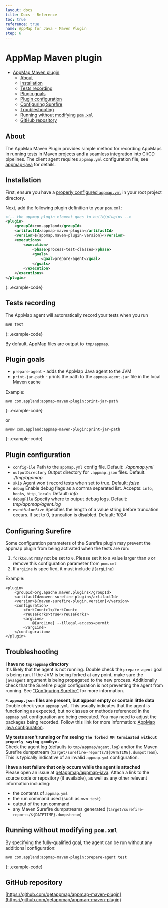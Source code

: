 ```yaml
---
layout: docs
title: Docs - Reference
toc: true
reference: true
name: AppMap for Java - Maven Plugin
step: 6
---
```


# AppMap Maven plugin

- [AppMap Maven plugin](#appmap-maven-plugin)
  - [About](#about)
  - [Installation](#installation)
  - [Tests recording](#tests-recording)
  - [Plugin goals](#plugin-goals)
  - [Plugin configuration](#plugin-configuration)
  - [Configuring Surefire](#configuring-surefire)
  - [Troubleshooting](#troubleshooting)
  - [Running without modifying `pom.xml`](#running-without-modifying-pomxml)
  - [GitHub repository](#github-repository)

## About

The AppMap Maven Plugin provides simple method for recording AppMaps in running
tests in Maven projects and a seamless integration into CI/CD pipelines. The
client agent requires `appmap.yml` configuration file, see
[appmap-java](./appmap-java) for details.

## Installation

First, ensure you have a
[properly configured `appmap.yml`](./appmap-java#configuration)
in your root project directory.

Next, add the following plugin definition to your `pom.xml`:
```xml
<!-- the appmap plugin element goes to build/plugins -->
<plugin>
    <groupId>com.appland</groupId>
    <artifactId>appmap-maven-plugin</artifactId>
    <version>${appmap.maven-plugin-version}</version>
    <executions>
        <execution>
            <phase>process-test-classes</phase>
            <goals>
                <goal>prepare-agent</goal>
            </goals>
        </execution>
    </executions>
</plugin>
```
{: .example-code}

## Tests recording

The AppMap agent will automatically record your tests when you run
```shell
mvn test
```
{: .example-code}

By default, AppMap files are output to `tmp/appmap`.

## Plugin goals

- `prepare-agent` - adds the AppMap Java agent to the JVM
- `print-jar-path` - prints the path to the `appmap-agent.jar` file in the local Maven cache

Example:
```shell
mvn com.appland:appmap-maven-plugin:print-jar-path
```
{: .example-code}

or

```shell
mvnw com.appland:appmap-maven-plugin:print-jar-path
```
{: .example-code}

## Plugin configuration

- `configFile` Path to the `appmap.yml` config file. Default: _./appmap.yml_
- `outputDirectory` Output directory for `.appmap.json` files. Default:
  _./tmp/appmap_
- `skip` Agent won't record tests when set to true. Default: _false_
- `debug` Enable debug flags as a comma separated list. Accepts: `info`,
  `hooks`, `http`, `locals` Default: _info_
- `debugFile` Specify where to output debug logs. Default:
  _tmp/appmap/agent.log_
- `eventValueSize` Specifies the length of a value string before truncation
  occurs. If set to 0, truncation is disabled. Default: _1024_

  
## Configuring Surefire
Some configuration parameters of the Surefire plugin may prevent the appmap plugin
from being activated when the tests are run:
1. `forkCount` may not be set to `0`. Please set it to a value larger than `0` or
remove this configuration parameter from `pom.xml`
3. If `argLine` is specified, it must include `@{argLine}`

Example:
```
<plugin>
    <groupId>org.apache.maven.plugins</groupId>
    <artifactId>maven-surefire-plugin</artifactId>
    <version>${maven-surefire-plugin.version}</version>
    <configuration>
        <forkCount>1</forkCount>
        <reuseForks>true</reuseForks>
        <argLine>
            @{argLine} --illegal-access=permit
        </argLine>
    </configuration>
</plugin>
```

## Troubleshooting

**I have no `tmp/appmap` directory**  
  It's likely that the agent is not running. Double check the `prepare-agent`
  goal is being run. If the JVM is being forked at any point, make sure the
  `javaagent` argument is being propagated to the new process. Additionally
  check that the Surefire plugin configuration is not preventing the agent
  from running. See ["Configuring Surefire"](#configuring-surefire) for more
  information.

**`*.appmap.json` files are present, but appear empty or contain little data**  
  Double check your `appmap.yml`. This usually indicates that the agent is
  functioning as expected, but no classes or methods referenced in the
  `appmap.yml` configuration are being executed. You may need to adjust the
  packages being recorded. Follow this link for more information:
  [AppMap java configuration](./appmap-java#configuration).

**My tests aren't running or I'm seeing `The forked VM terminated without
  properly saying goodbye.`**  
  Check the agent log (defaults to `tmp/appmap/agent.log`) and/or the
  Maven Surefire dumpstream (`target/surefire-reports/${DATETIME}.dumpstream`).
  This is typically indicative of an invalid `appmap.yml` configuration.

**I have a test failure that only occurs while the agent is attached**  
  Please open an issue at [getappmap/appmap-java](https://github.com/getappmap/appmap-java/issues).
  Attach a link to the source code or repository (if available), as well as any
  other relevant information including:
  - the contents of `appmap.yml`
  - the run command used (such as `mvn test`)
  - output of the run command
  - any Maven Surefire dumpstreams generated
    (`target/surefire-reports/${DATETIME}.dumpstream`)

## Running without modifying `pom.xml`
By specifying the fully-qualified goal, the agent can be run without any
additional configuration:
```sh
mvn com.appland:appmap-maven-plugin:prepare-agent test
```
{: .example-code}

## GitHub repository

[https://github.com/getappmap/appmap-maven-plugin](https://github.com/getappmap/appmap-maven-plugin)
